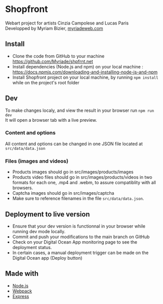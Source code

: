 # Shopfront
Webart project for artists Cinzia Campolese and Lucas Paris  
Developped by Myriam Bizier, [myriadeweb.com](https://myriadeweb.com)

## Install
- Clone the code from GitHub to your machine
https://github.com/Myriade/shpfrnt.net
- Install dependencies (Node.js and npm) on your local machine : 
https://docs.npmjs.com/downloading-and-installing-node-js-and-npm
- Install Shopfront project on your local machine, by running `npm install` while on the project's root folder

## Dev
To make changes localy, and view the result in your browser run `npm run dev`  
It will open a browser tab with a live preview.

### Content and options
All content and options can be changed in one JSON file located at `src/data/data.json`

### Files (images and videos)
- Products images should go in src/images/products/images
- Products video files should go in src/images/products/videos in two formats for each one, .mp4 and .webm, to assure compatiblity with all browsers.
- Captcha images should go in src/images/captcha
- Make sure to reference filenames in the file `src/data/data.json`.

## Deployment to live version
- Ensure that your dev version is functionnal in your browser while running dev mode locally.
- Commit and push your modifications to the main branch on GitHub
- Check on your Digital Ocean App monitoring page to see the deployment status.
- In certain cases, a manual deployment trigger can be made on the Digital Ocean app (Deploy button)

## Made with
- [Node.js](https://nodejs.org)
- [Webpack](https://webpack.js.org/)
- [Express](https://expressjs.com/)
